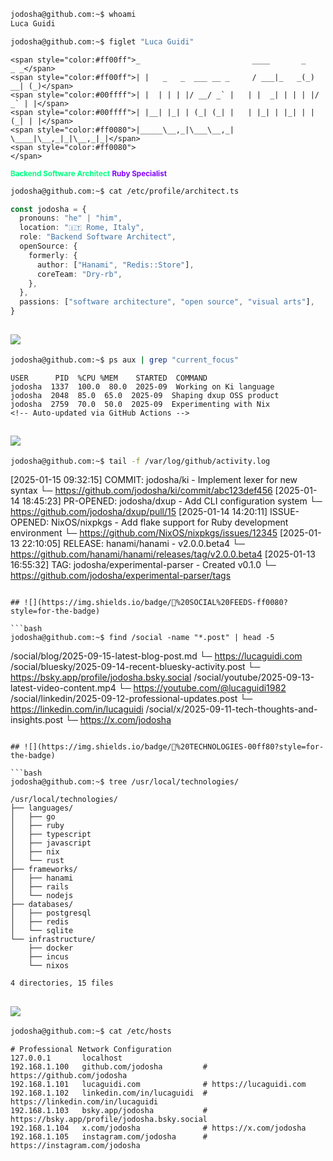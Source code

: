 ```bash
jodosha@github.com:~$ whoami
Luca Guidi
```

```bash
jodosha@github.com:~$ figlet "Luca Guidi"
```

```
<span style="color:#ff00ff">_                         ____       _     _ _</span>
<span style="color:#ff00ff">| |   _   _  ___ __ _     / ___|_   _(_) __| (_)</span>
<span style="color:#00ffff">| |  | | | |/ __/ _` |   | |  _| | | | |/ _` | |</span>
<span style="color:#00ffff">| |__| |_| | (_| (_| |   | |_| | |_| | | (_| | |</span>
<span style="color:#ff0080">|_____\__,_|\___\__,_|    \____|\__,_|_|\__,_|_|</span>
<span style="color:#ff0080">                                                </span>
```

<sub><span style="color:#00ff80">**Backend Software Architect**</span> <span style="color:#8000ff">**Ruby Specialist**</span></sub>

```bash
jodosha@github.com:~$ cat /etc/profile/architect.ts
```

```typescript
const jodosha = {
  pronouns: "he" | "him",
  location: "🇮🇹 Rome, Italy",
  role: "Backend Software Architect",
  openSource: {
    formerly: {
      author: ["Hanami", "Redis::Store"],
      coreTeam: "Dry-rb",
    },
  },
  passions: ["software architecture", "open source", "visual arts"],
}
```

## ![](https://img.shields.io/badge/🎯%20CURRENT%20FOCUS-ff00ff?style=for-the-badge)

```bash
jodosha@github.com:~$ ps aux | grep "current_focus"
```
```
USER      PID  %CPU %MEM    STARTED  COMMAND
jodosha  1337  100.0  80.0  2025-09  Working on Ki language
jodosha  2048  85.0  65.0  2025-09  Shaping dxup OSS product
jodosha  2759  70.0  50.0  2025-09  Experimenting with Nix
<!-- Auto-updated via GitHub Actions -->
```

## ![](https://img.shields.io/badge/📊%20SYSTEM%20PULSE-00ffff?style=for-the-badge)

```bash
jodosha@github.com:~$ tail -f /var/log/github/activity.log
```
[2025-01-15 09:32:15] COMMIT: jodosha/ki - Implement lexer for new syntax
  └─ https://github.com/jodosha/ki/commit/abc123def456
[2025-01-14 18:45:23] PR-OPENED: jodosha/dxup - Add CLI configuration system
  └─ https://github.com/jodosha/dxup/pull/15
[2025-01-14 14:20:11] ISSUE-OPENED: NixOS/nixpkgs - Add flake support for Ruby development environment
  └─ https://github.com/NixOS/nixpkgs/issues/12345
[2025-01-13 22:10:05] RELEASE: hanami/hanami - v2.0.0.beta4
  └─ https://github.com/hanami/hanami/releases/tag/v2.0.0.beta4
[2025-01-13 16:55:32] TAG: jodosha/experimental-parser - Created v0.1.0
  └─ https://github.com/jodosha/experimental-parser/tags
<!-- Auto-updated via GitHub Actions -->
```

## ![](https://img.shields.io/badge/📡%20SOCIAL%20FEEDS-ff0080?style=for-the-badge)

```bash
jodosha@github.com:~$ find /social -name "*.post" | head -5
```
/social/blog/2025-09-15-latest-blog-post.md
  └─ https://lucaguidi.com
/social/bluesky/2025-09-14-recent-bluesky-activity.post
  └─ https://bsky.app/profile/jodosha.bsky.social
/social/youtube/2025-09-13-latest-video-content.mp4
  └─ https://youtube.com/@lucaguidi1982
/social/linkedin/2025-09-12-professional-updates.post
  └─ https://linkedin.com/in/lucaguidi
/social/x/2025-09-11-tech-thoughts-and-insights.post
  └─ https://x.com/jodosha
<!-- Auto-updated via GitHub Actions -->
```

## ![](https://img.shields.io/badge/🔧%20TECHNOLOGIES-00ff80?style=for-the-badge)

```bash
jodosha@github.com:~$ tree /usr/local/technologies/
```

```
/usr/local/technologies/
├── languages/
│   ├── go
│   ├── ruby
│   ├── typescript
│   ├── javascript
│   ├── nix
│   └── rust
├── frameworks/
│   ├── hanami
│   ├── rails
│   └── nodejs
├── databases/
│   ├── postgresql
│   ├── redis
│   └── sqlite
└── infrastructure/
    ├── docker
    ├── incus
    └── nixos

4 directories, 15 files
```

## ![](https://img.shields.io/badge/📧%20NETWORK%20INTERFACE-8000ff?style=for-the-badge)

```bash
jodosha@github.com:~$ cat /etc/hosts
```
```
# Professional Network Configuration
127.0.0.1       localhost
192.168.1.100   github.com/jodosha         # https://github.com/jodosha
192.168.1.101   lucaguidi.com              # https://lucaguidi.com
192.168.1.102   linkedin.com/in/lucaguidi  # https://linkedin.com/in/lucaguidi
192.168.1.103   bsky.app/jodosha           # https://bsky.app/profile/jodosha.bsky.social
192.168.1.104   x.com/jodosha              # https://x.com/jodosha
192.168.1.105   instagram.com/jodosha      # https://instagram.com/jodosha
```
